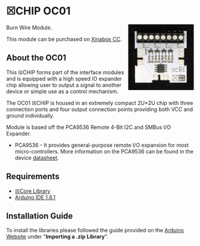 # ☒CHIP OC01
<img src="extras/OC01 V0.4.11.JPG" width="35%" height="auto" align="right">
Burn Wire Module.

This module can be purchased on [Xinabox CC](https://xinabox.cc/products/OC01/).

## About the OC01
This ☒CHIP forms part of the interface modules and is equipped with a high speed IO expander chip allowing user to output a signal to another device or simple use as a control mechanism.

The OC01 ☒CHIP is housed in an extremely compact 2U×2U chip with three connection ports and four output connection points providing both VCC and ground individually.

Module is based off the PCA9536 Remote 4-Bit I2C and SMBus I/O Expander.

- PCA9536 - It provides general-purpose remote I/O expansion for most micro-controllers. More information on the PCA9536 can be found in the device [datasheet](http://www.ti.com/lit/ds/symlink/pca9536.pdf).

## Requirements
  - [☒Core Library](https://github.com/xinabox/xCore)
  - [Arduino IDE 1.8.1](https://www.arduino.cc/en/main/software)
  
## Installation Guide
To install the libraries please followed the guide provided on the [Arduino Website](https://www.arduino.cc/en/Guide/Libraries) under "**Importing a .zip Library**".

